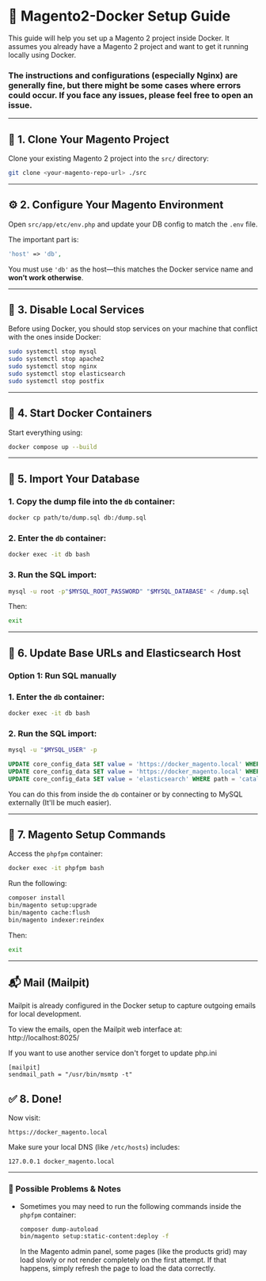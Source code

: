 # 🧹 Magento2-Docker Setup Guide

This guide will help you set up a Magento 2 project inside Docker. It assumes you already have a Magento 2 project and want to get it running locally using Docker.
### The instructions and configurations (especially Nginx) are generally fine, but there might be some cases where errors could occur. If you face any issues, please feel free to open an issue.

---

## 📁 1. Clone Your Magento Project

Clone your existing Magento 2 project into the `src/` directory:

```bash
git clone <your-magento-repo-url> ./src
```

---

## ⚙️ 2. Configure Your Magento Environment

Open `src/app/etc/env.php` and update your DB config to match the `.env` file.

The important part is:

```php
'host' => 'db',
```

You must use `'db'` as the host—this matches the Docker service name and **won’t work otherwise**.

---

## 🚩 3. Disable Local Services

Before using Docker, you should stop services on your machine that conflict with the ones inside Docker:

```bash
sudo systemctl stop mysql
sudo systemctl stop apache2
sudo systemctl stop nginx
sudo systemctl stop elasticsearch
sudo systemctl stop postfix
```

---

## 🐳 4. Start Docker Containers

Start everything using:

```bash
docker compose up --build
```

---

## 📂 5. Import Your Database

### 1. Copy the dump file into the `db` container:

```bash
docker cp path/to/dump.sql db:/dump.sql
```

### 2. Enter the `db` container:

```bash
docker exec -it db bash
```

### 3. Run the SQL import:

```bash
mysql -u root -p"$MYSQL_ROOT_PASSWORD" "$MYSQL_DATABASE" < /dump.sql
```

Then:

```bash
exit
```

---

## 🔧 6. Update Base URLs and Elasticsearch Host

### Option 1: Run SQL manually
### 1. Enter the `db` container:

```bash
docker exec -it db bash
```

### 2. Run the SQL import:

```bash
mysql -u "$MYSQL_USER" -p
```

```sql
UPDATE core_config_data SET value = 'https://docker_magento.local' WHERE path = 'web/unsecure/base_url';
UPDATE core_config_data SET value = 'https://docker_magento.local' WHERE path = 'web/secure/base_url';
UPDATE core_config_data SET value = 'elasticsearch' WHERE path = 'catalog/search/elasticsearch7_server_hostname';
```

You can do this from inside the `db` container or by connecting to MySQL externally (It'll be much easier).



---

## 🧹 7. Magento Setup Commands

Access the `phpfpm` container:

```bash
docker exec -it phpfpm bash
```

Run the following:

```bash
composer install
bin/magento setup:upgrade
bin/magento cache:flush
bin/magento indexer:reindex
```

Then:

```bash
exit
```

---
## 📬 Mail (Mailpit)

Mailpit is already configured in the Docker setup to capture outgoing emails for local development.

To view the emails, open the Mailpit web interface at:  
http://localhost:8025/

If you want to use another service don't forget to update php.ini
```
[mailpit]
sendmail_path = "/usr/bin/msmtp -t"
```

## ✅ 8. Done!

Now visit:

```
https://docker_magento.local
```

Make sure your local DNS (like `/etc/hosts`) includes:

```
127.0.0.1 docker_magento.local
```

---

### 📌 Possible Problems & Notes

- Sometimes you may need to run the following commands inside the `phpfpm` container:
  ```bash
  composer dump-autoload
  bin/magento setup:static-content:deploy -f
  ```
  In the Magento admin panel, some pages (like the products grid) may load slowly or not render completely on the first attempt.
  If that happens, simply refresh the page to load the data correctly.
